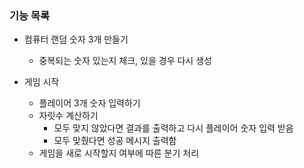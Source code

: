 ### 기능 목록

- 컴퓨터 랜덤 숫자 3개 만들기
  - 중복되는 숫자 있는지 체크, 있을 경우 다시 생성



- 게임 시작
  - 플레이어 3개 숫자 입력하기
  - 자릿수 계산하기
    - 모두 맞지 않았다면 결과를 출력하고 다시 플레이어 숫자 입력 받음
    - 모두 맞췄다면 성공 메시지 출력함
  - 게임을 새로 시작할지 여부에 따른 분기 처리


